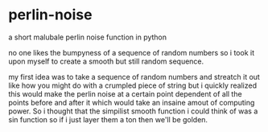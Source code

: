 # perlin-noise
a short malubale perlin noise function in python

no one likes the bumpyness of a sequence of random numbers so i took it upon myself to create a smooth but still random sequence.

my first idea was to take a sequence of random numbers and streatch it out like how you might do with a crumpled piece of string but i quickly realized this would make the perlin noise at a certain point dependent of all the points before and after it which would take an insaine amout of computing power. So i thought that the simpilist smooth function i could think of was a sin function so if i just layer them a ton then we'll be golden.
